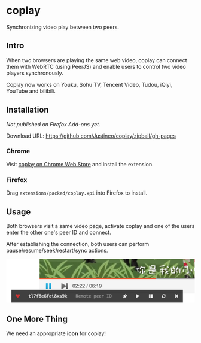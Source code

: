 # coplay

Synchronizing video play between two peers.

## Intro

When two browsers are playing the same web video, coplay can connect them with WebRTC (using PeerJS) and enable users to control two video players synchronously.

Coplay now works on Youku, Sohu TV, Tencent Video, Tudou, iQiyi, YouTube and bilibili.

## Installation

*Not published on Firefox Add-ons yet.*

Download URL: https://github.com/Justineo/coplay/zipball/gh-pages

### Chrome

Visit [coplay on Chrome Web Store](https://chrome.google.com/webstore/detail/coplay/heolgpojkkeacaokbpolhalhlaidpkkc/) and install the extension.

### Firefox

Drag `extensions/packed/coplay.xpi` into Firefox to install.

## Usage

Both browsers visit a same video page, activate coplay and one of the users enter the other one's peer ID and connect.

After establishing the connection, both users can perform pause/resume/seek/restart/sync actions.

![coplay](coplay.png)

## One More Thing

We need an appropriate **icon** for coplay!
